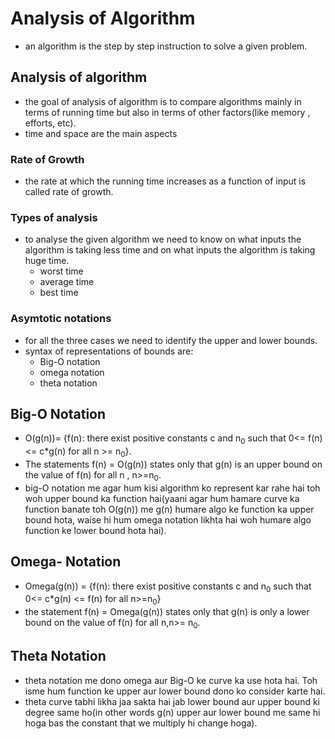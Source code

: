 # Analysis of Algorithm

- an algorithm is the step by step instruction to solve a given problem.

## Analysis of algorithm

- the goal of analysis of algorithm is to compare algorithms mainly in terms of running time but also in terms of other factors(like memory , efforts, etc).
- time and space are the main aspects

### Rate of Growth

- the rate at which the running time increases as a function of input is called rate of growth.

### Types of analysis

- to analyse the given algorithm we need to know on what inputs the algorithm is taking less time and on what inputs the algorithm is taking huge time.
  - worst time
  - average time
  - best time

### Asymtotic notations

- for all the three cases we need to identify the upper and lower bounds.
- syntax of representations of bounds are:
  - Big-O notation
  - omega notation
  - theta notation

## Big-O Notation

- O(g(n))= {f(n): there exist positive constants c and n<sub>0</sub> such that 0<= f(n)<= c\*g(n) for all n >= n<sub>0</sub>}.
- The statements f(n) = O(g(n)) states only that g(n) is an upper bound on the value of f(n) for all n , n>=n<sub>0</sub>.
- big-O notation me agar hum kisi algorithm ko represent kar rahe hai toh woh upper bound ka function hai(yaani agar hum hamare curve ka function banate toh O(g(n)) me g(n) humare algo ke function ka upper bound hota, waise hi hum omega notation likhta hai woh humare algo function ke lower bound hota hai).

## Omega- Notation

- Omega(g(n)) = {f(n): there exist positive constants c and n<sub>0</sub> such that 0<= c\*g(n) <= f(n) for all n>=n<sub>0</sub>}
- the statement f(n) = Omega(g(n)) states only that g(n) is only a lower bound on the value of f(n) for all n,n>= n<sub>0</sub>.

## Theta Notation

- theta notation me dono omega aur Big-O ke curve ka use hota hai. Toh isme hum function ke upper aur lower bound dono ko consider karte hai.
- theta curve tabhi likha jaa sakta hai jab lower bound aur upper bound ki degree same ho(in other words g(n) upper aur lower bound me same hi hoga bas the constant that we multiply hi change hoga).
